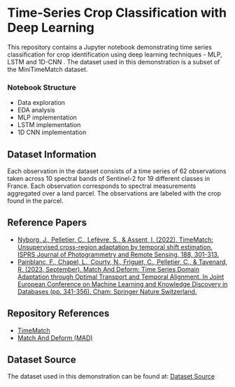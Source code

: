 # Time-Series Crop Classification with Deep Learning

This repository contains a Jupyter notebook demonstrating time series classification for crop identification using deep learning techniques - MLP, LSTM and 1D-CNN . The dataset used in this demonstration is a subset of the MiniTimeMatch dataset.

### Notebook Structure

- Data exploration
- EDA analysis
- MLP implementation
- LSTM implementation
- 1D CNN implementation

## Dataset Information

Each observation in the dataset consists of a time series of 62 observations taken across 10 spectral bands of Sentinel-2 for 19 different classes in France. Each observation corresponds to spectral measurements aggregated over a land parcel. The observations are labeled with the crop found in the parcel.

## Reference Papers

- [Nyborg, J., Pelletier, C., Lefèvre, S., & Assent, I. (2022). TimeMatch: Unsupervised cross-region adaptation by temporal shift estimation. ISPRS Journal of Photogrammetry and Remote Sensing, 188, 301-313.](https://arxiv.org/abs/2111.02682)
- [Painblanc, F., Chapel, L., Courty, N., Friguet, C., Pelletier, C., & Tavenard, R. (2023, September). Match And Deform: Time Series Domain Adaptation through Optimal Transport and Temporal Alignment. In Joint European Conference on Machine Learning and Knowledge Discovery in Databases (pp. 341-356). Cham: Springer Nature Switzerland.](https://arxiv.org/abs/2308.12686)

## Repository References

- [TimeMatch](https://github.com/jnyborg/timematch)
- [Match And Deform (MAD)](https://github.com/rtavenar/MatchAndDeform)

## Dataset Source

The dataset used in this demonstration can be found at: [Dataset Source](https://doi.org/10.5281/zenodo.5636422)
